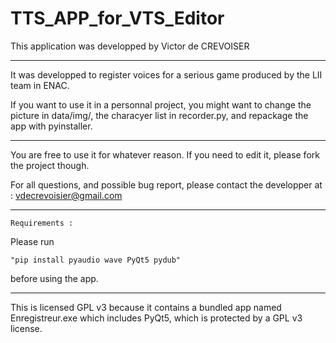 # TTS_APP_for_VTS_Editor
This application was developped by Victor de CREVOISER
_____________________________________________________________________
It was developped to register voices for a serious game produced by the LII team in ENAC.

If you want to use it in a personnal project, you might want to change the picture in data/img/,
the characyer list in recorder.py, and repackage the app with pyinstaller.
_____________________________________________________________________
You are free to use it for whatever reason. If you need to edit it, please fork the project though.

For all questions, and possible bug report, please contact the developper at  :
                vdecrevoisier@gmail.com
_____________________________________________________________________

    Requirements : 
Please run 

    "pip install pyaudio wave PyQt5 pydub" 

before using the app.
_____________________________________________________________________
This is licensed GPL v3 because it contains a bundled app named Enregistreur.exe which includes PyQt5, which is protected by a GPL v3 license.

